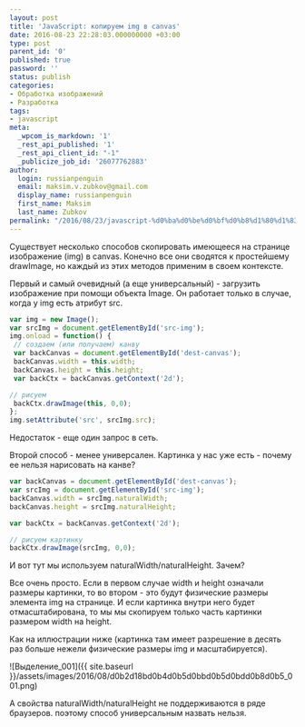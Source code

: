 ```yaml
---
layout: post
title: 'JavaScript: копируем img в canvas'
date: 2016-08-23 22:28:03.000000000 +03:00
type: post
parent_id: '0'
published: true
password: ''
status: publish
categories:
- Обработка изображений
- Разработка
tags:
- javascript
meta:
  _wpcom_is_markdown: '1'
  _rest_api_published: '1'
  _rest_api_client_id: "-1"
  _publicize_job_id: '26077762883'
author:
  login: russianpenguin
  email: maksim.v.zubkov@gmail.com
  display_name: russianpenguin
  first_name: Maksim
  last_name: Zubkov
permalink: "/2016/08/23/javascript-%d0%ba%d0%be%d0%bf%d0%b8%d1%80%d1%83%d0%b5%d0%bc-img-%d0%b2-canvas/"
---
```

Существует несколько способов скопировать имеющееся на странице изображение (img) в canvas. Конечно все они сводятся к простейшему drawImage, но каждый из этих методов применим в своем контексте.

Первый и самый очевидный (а еще универсальный) - загрузить изображение при помощи объекта Image. Он работает только в случае, когда у img есть атрибут src.

```javascript
var img = new Image();  
var srcImg = document.getElementById('src-img');  
img.onload = function() {  
 // создаем (или получаем) канву  
 var backCanvas = document.getElementById('dest-canvas');  
 backCanvas.width = this.width;  
 backCanvas.height = this.height;  
 var backCtx = backCanvas.getContext('2d');

// рисуем  
 backCtx.drawImage(this, 0,0);  
};  
img.setAttribute('src', srcImg.src);
```

Недостаток - еще один запрос в сеть.

Второй способ - менее универсален. Картинка у нас уже есть - почему ее нельзя нарисовать на канве?

```javascript
var backCanvas = document.getElementById('dest-canvas');  
var srcImg = document.getElementById('src-img');  
backCanvas.width = srcImg.naturalWidth;  
backCanvas.height = srcImg.naturalHeight;

var backCtx = backCanvas.getContext('2d');

// рисуем картинку  
backCtx.drawImage(srcImg, 0,0);
```

И вот тут мы используем naturalWidth/naturalHeight. Зачем?

Все очень просто. Если в первом случае width и height означали размеры картинки, то во втором - это будут физические размеры элемента img на странице. И если картинка внутри него будет отмасштабирована, то мы мы скопируем только часть картинки размером width на height.

Как на иллюстрации ниже (картинка там имеет разрешение в десять раз больше нежели физические размеры img и масштабируется).

![Выделение_001]({{ site.baseurl }}/assets/images/2016/08/d0b2d18bd0b4d0b5d0bbd0b5d0bdd0b8d0b5_001.png)

А свойства naturalWidth/naturalHeight не поддерживаются в ряде браузеров. поэтому способ универсальным назвать нельзя.

